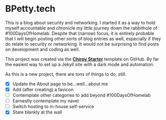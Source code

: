 # BPetty.tech

This is a blog about security and networking. I started it as a way to hold myself accountable and chronicle my little journey down the rabbithole of #100DaysOfHomelab. Despite that (narrow) focus, it is entirely probable that I will begin posting other sorts of blog entries as well, especially if they do relate to security or networking. It would not be surprising to find posts on development and coding as well.

This project was created via the [**Chirpy Starter**](https://github.com/cotes2020/chirpy-starter) template on GitHub. By far the easiest way to set up a Jekyll site with a dark mode and automation.

As this is a new project, there are tons of things to do, still.
- [x] Update the About page to be...well...about me
- [x] Add (after creating) a favicon
- [ ] Contemplate other categories to add beyond #100DaysOfHomelab
- [ ] Earnestly contemplate my navel
- [ ] Switch hosting to in-house self-service
- [x] Stare blankly at the wall
